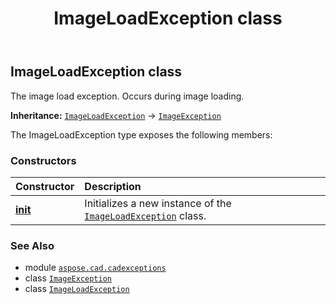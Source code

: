 ﻿---
title: ImageLoadException class
second_title: Aspose.CAD for Python via .NET API References
description: 
type: docs
weight: 60
url: /aspose.cad.cadexceptions/imageloadexception/
is_root: false
---

## ImageLoadException class

The image load exception. Occurs during image loading.



**Inheritance:** [`ImageLoadException`](/cad/python-net/aspose.cad.cadexceptions/imageloadexception) → 
[`ImageException`](/cad/python-net/aspose.cad.cadexceptions/imageexception)



The ImageLoadException type exposes the following members:

### Constructors
| Constructor | Description |
| :- | :- |
| [__init__](/cad/python-net/aspose.cad.cadexceptions/imageloadexception/__init__/#str) | Initializes a new instance of the [`ImageLoadException`](/cad/python-net/aspose.cad.cadexceptions/imageloadexception) class. |



### See Also
* module [`aspose.cad.cadexceptions`](..)
* class [`ImageException`](/cad/python-net/aspose.cad.cadexceptions/imageexception)
* class [`ImageLoadException`](/cad/python-net/aspose.cad.cadexceptions/imageloadexception)
